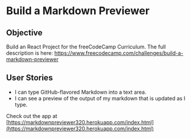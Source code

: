 # Build a Markdown Previewer

Objective 
------

Build an React Project for the freeCodeCamp Curriculum. 
The full description is here: https://www.freecodecamp.com/challenges/build-a-markdown-previewer

User Stories
------

* I can type GitHub-flavored Markdown into a text area.
* I can see a preview of the output of my markdown that is updated as I type.

Check out the app at [https://markdownpreviewer320.herokuapp.com/index.html](https://markdownpreviewer320.herokuapp.com/index.html)